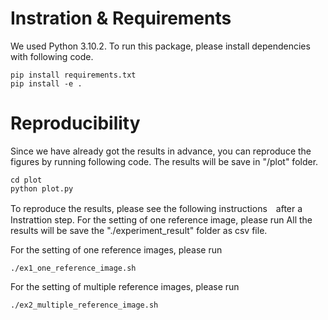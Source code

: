 # Instration & Requirements
We used Python 3.10.2.  To run this package, please install dependencies with following code.

```
pip install requirements.txt
pip install -e .
```

# Reproducibility
Since we have already got the results in advance, you can reproduce the figures by running following code. 
The results will be save in "/plot" folder.
```
cd plot
python plot.py
```

To reproduce the results, please see the following instructions　after a Instrattion step.
For the setting of one reference image, please run
All the results will be save the "./experiment_result" folder as csv file.

For the setting of one reference images, please run
```
./ex1_one_reference_image.sh
```

For the setting of multiple reference images, please run
```
./ex2_multiple_reference_image.sh
```
